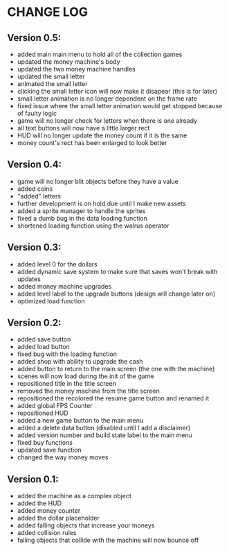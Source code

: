 # CHANGE LOG


## Version 0.5:
- added main main menu to hold all of the collection games
- updated the money machine's body
- updated the two money machine handles
- updated the small letter
- animated the small letter
- clicking the small letter icon will now make it disapear (this is for later)
- small letter animation is no longer dependent on the frame rate
- fixed issue where the small letter animation would get stopped because of faulty logic
- game will no longer check for letters when there is one already
- all text buttons will now have a little larger rect
- HUD will no longer update the money count if it is the same
- money count's rect has been enlarged to look better

## Version 0.4:
- game will no longer blit objects before they have a value
- added coins
- "added" letters
- further development is on hold due until I make new assets
- added a sprite manager to handle the sprites
- fixed a dumb bug in the data loading function
- shortened loading function using the walrus operator

## Version 0.3:
- added level 0 for the dollars
- added dynamic save system to make sure that saves won't break with updates
- added money machine upgrades
- added level label to the upgrade buttons (design will change later on)
- optimized load function

## Version 0.2:
- added save button
- added load button
- fixed bug with the loading function
- added shop with ability to upgrade the cash
- added button to return to the main screen (the one with the machine)
- scenes will now load during the init of the game
- repositioned title in the title screen
- removed the money machine from the title screen
- repositioned the recolored the resume game button and renamed it
- added global FPS Counter
- repositioned HUD
- added a new game button to the main menu
- added a delete data button (disabled until I add a disclaimer)
- added version number and build state label to the main menu
- fixed buy functions
- updated save function
- changed the way money moves

## Version 0.1:
- added the machine as a complex object
- added the HUD
- added money counter
- added the dollar placeholder
- added falling objects that increase your moneys
- added collision rules
- falling objects that collide with the machine will now bounce off